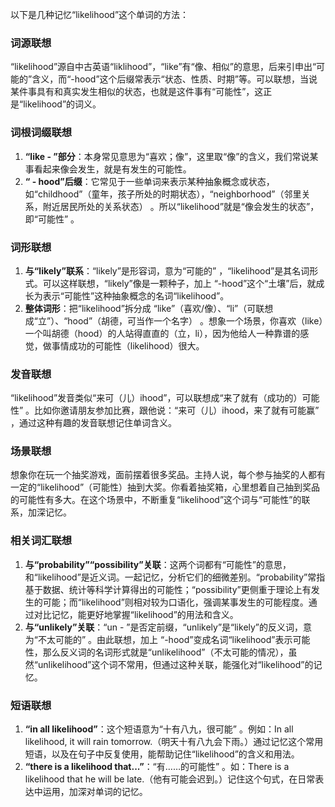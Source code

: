 以下是几种记忆“likelihood”这个单词的方法：

### 词源联想
“likelihood”源自中古英语“liklihood”，“like”有“像、相似”的意思，后来引申出“可能的”含义，而“-hood”这个后缀常表示“状态、性质、时期”等。可以联想，当说某件事具有和真实发生相似的状态，也就是这件事有“可能性”，这正是“likelihood”的词义。 

### 词根词缀联想
1. **“like - ”部分**：本身常见意思为“喜欢；像”，这里取“像”的含义，我们常说某事看起来像会发生，就是有发生的可能性。
2. **“ - hood”后缀**：它常见于一些单词来表示某种抽象概念或状态，如“childhood”（童年，孩子所处的时期状态），“neighborhood”（邻里关系，附近居民所处的关系状态） 。所以“likelihood”就是“像会发生的状态”，即“可能性” 。 

### 词形联想
1. **与“likely”联系**：“likely”是形容词，意为“可能的” ，“likelihood”是其名词形式。可以这样联想，“likely”像是一颗种子，加上 “-hood”这个“土壤”后，就成长为表示“可能性”这种抽象概念的名词“likelihood”。
2. **整体词形**：把“likelihood”拆分成 “like”（喜欢/像）、“li”（可联想成“立”）、“hood”（胡德，可当作一个名字） 。想象一个场景，你喜欢（like）一个叫胡德（hood）的人站得直直的（立，li），因为他给人一种靠谱的感觉，做事情成功的可能性（likelihood）很大。

### 发音联想
“likelihood”发音类似“来可（儿）ihood”，可以联想成“来了就有（成功的）可能性” 。比如你邀请朋友参加比赛，跟他说：“来可（儿）ihood，来了就有可能赢” ，通过这种有趣的发音联想记住单词含义。 

### 场景联想
想象你在玩一个抽奖游戏，面前摆着很多奖品。主持人说，每个参与抽奖的人都有一定的“likelihood”（可能性）抽到大奖。你看着抽奖箱，心里想着自己抽到奖品的可能性有多大。在这个场景中，不断重复“likelihood”这个词与“可能性”的联系，加深记忆。 

### 相关词汇联想
1. **与“probability”“possibility”关联**：这两个词都有“可能性”的意思，和“likelihood”是近义词。一起记忆，分析它们的细微差别。“probability”常指基于数据、统计等科学计算得出的可能性；“possibility”更侧重于理论上有发生的可能；而“likelihood”则相对较为口语化，强调某事发生的可能程度。通过对比记忆，能更好地掌握“likelihood”的用法和含义。 
2. **与“unlikely”关联**：“un - ”是否定前缀，“unlikely”是“likely”的反义词，意为“不太可能的” 。由此联想，加上 “-hood”变成名词“likelihood”表示可能性，那么反义词的名词形式就是“unlikelihood”（不太可能的情况），虽然“unlikelihood”这个词不常用，但通过这种关联，能强化对“likelihood”的记忆。 

### 短语联想
1. **“in all likelihood”**：这个短语意为“十有八九，很可能” 。例如：In all likelihood, it will rain tomorrow.（明天十有八九会下雨。）通过记忆这个常用短语，以及在句子中反复使用，能帮助记住“likelihood”的含义和用法。 
2. **“there is a likelihood that...”**：“有……的可能性” 。如：There is a likelihood that he will be late.（他有可能会迟到。）记住这个句式，在日常表达中运用，加深对单词的记忆。 